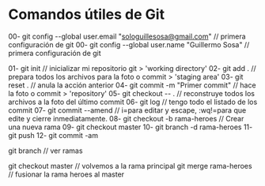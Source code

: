 # Comandos útiles de Git

00- git config --global user.email "sologuillesosa@gmail.com" // primera configuración de git
00- git config --global user.name "Guillermo Sosa" // primera configuración de git

01- git init // inicializar mi repositorio git > 'working directory'
02- git add . // prepara todos los archivos para la foto o commit > 'staging area'
03- git reset . // anula la acción anterior
04- git commit -m "Primer commit" // hace la foto o commit > 'repository'
05- git checkout -- . // reconstruye todos los archivos a la foto del último commit
06- git log // tengo todo el listado de los commit
07- git commit --amend // i=para editar y escape, :wq!=para que edite y cierre inmediatamente.
08- git checkout -b rama-heroes // Crear una nueva rama
09- git checkout master
10- git branch -d rama-heroes
11- git push
12- git commit -am

git branch // ver ramas

git checkout master // volvemos a la rama principal
git merge rama-heroes // fusionar la rama heroes al master
